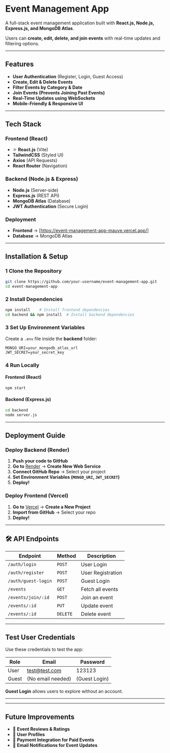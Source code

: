 #  Event Management App

A full-stack event management application built with **React.js, Node.js, Express.js, and MongoDB Atlas**.  

Users can **create, edit, delete, and join events** with real-time updates and filtering options.

---

##  Features

- **User Authentication** (Register, Login, Guest Access)  
- **Create, Edit & Delete Events**  
- **Filter Events by Category & Date**  
- **Join Events (Prevents Joining Past Events)**  
- **Real-Time Updates using WebSockets**  
- **Mobile-Friendly & Responsive UI**  

---

##  Tech Stack

### **Frontend (React)**
- ⚛ **React.js** (Vite)
-  **TailwindCSS** (Styled UI)
-  **Axios** (API Requests)
-  **React Router** (Navigation)

### **Backend (Node.js & Express)**
-  **Node.js** (Server-side)
-  **Express.js** (REST API)
-  **MongoDB Atlas** (Database)
-  **JWT Authentication** (Secure Login)

### **Deployment**
-  **Frontend** → [https://event-management-app-mauve.vercel.app/]
-  **Database** → MongoDB Atlas  

---

##  Installation & Setup

### **1️ Clone the Repository**
```sh
git clone https://github.com/your-username/event-management-app.git
cd event-management-app
```

### **2️ Install Dependencies**
```sh
npm install    # Install frontend dependencies
cd backend && npm install  # Install backend dependencies
```

### **3️ Set Up Environment Variables**
Create a `.env` file inside the **backend** folder:
```env
MONGO_URI=your_mongodb_atlas_url
JWT_SECRET=your_secret_key
```

### **4️ Run Locally**
#### **Frontend (React)**
```sh
npm start
```
#### **Backend (Express.js)**
```sh
cd backend
node server.js
```

---
##  Deployment Guide

### **Deploy Backend (Render)**
1. **Push your code to GitHub**
2. **Go to** [Render](https://render.com/) → **Create New Web Service**
3. **Connect GitHub Repo** → Select your project
4. **Set Environment Variables (`MONGO_URI`, `JWT_SECRET`)**
5. **Deploy!**

### **Deploy Frontend (Vercel)**
1. **Go to** [Vercel](https://vercel.com/) → **Create a New Project**
2. **Import from GitHub** → Select your repo
3. **Deploy!**

---

## 🛠️ API Endpoints

| Endpoint              | Method | Description              |
|----------------------|--------|--------------------------|
| `/auth/login`       | `POST` | User Login               |
| `/auth/register`    | `POST` | User Registration        |
| `/auth/guest-login` | `POST` | Guest Login              |
| `/events`          | `GET`  | Fetch all events        |
| `/events/join/:id` | `POST` | Join an event            |
| `/events/:id`      | `PUT`  | Update event             |
| `/events/:id`      | `DELETE` | Delete event          |

---

##  Test User Credentials
Use these credentials to test the app:

| Role  | Email                     | Password  |
|-------|---------------------------|----------|
| User  | test@test.com             | 123123 |
| Guest | (No email needed)         | (Guest Login) |

**Guest Login** allows users to explore without an account.

---


---

##  Future Improvements
- 🌟 **Event Reviews & Ratings**
- 🌟 **User Profiles**
- 🌟 **Payment Integration for Paid Events**
- 🌟 **Email Notifications for Event Updates**


